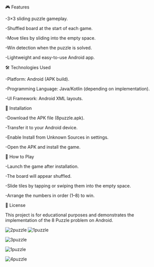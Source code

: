 🎮 Features

-3×3 sliding puzzle gameplay.

-Shuffled board at the start of each game.

-Move tiles by sliding into the empty space.

-Win detection when the puzzle is solved.

-Lightweight and easy-to-use Android app.

🛠️ Technologies Used

-Platform: Android (APK build).

-Programming Language: Java/Kotlin (depending on implementation).

-UI Framework: Android XML layouts.

🚀 Installation

-Download the APK file (8puzzle.apk).

-Transfer it to your Android device.

-Enable Install from Unknown Sources in settings.

-Open the APK and install the game.

🎯 How to Play

-Launch the game after installation.

-The board will appear shuffled.

-Slide tiles by tapping or swiping them into the empty space.

-Arrange the numbers in order (1–8) to win.

📖 License

This project is for educational purposes and demonstrates the implementation of the 8 Puzzle problem on Android.

![2puzzle](https://github.com/user-attachments/assets/0b5d91c4-af82-4dcc-b093-25e79dd1c120)              ![1puzzle](https://github.com/user-attachments/assets/61a4ac5a-eb1c-46d1-8b37-8ca6c62c254a)

![3puzzle](https://github.com/user-attachments/assets/758ceb72-e9e8-44a3-9700-3c65e443f060)      

![1puzzle](https://github.com/user-attachments/assets/61a4ac5a-eb1c-46d1-8b37-8ca6c62c254a)

![4puzzle](https://github.com/user-attachments/assets/53f4e18a-9be0-4c86-b289-16b22b878cf5)

